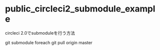 # public_circleci2_submodule_example
circleci 2.0でsubmoduleを行う方法

git submodule foreach git pull origin master
